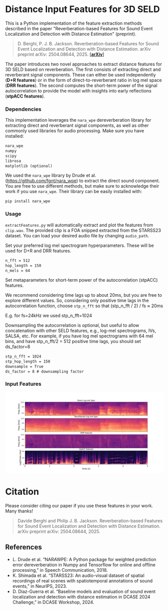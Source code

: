 # Distance Input Features for 3D SELD

This is a Python implementation of the feature extraction methods described in the paper "Reverberation-based Features for Sound Event Localization and Detection with Distance Estimation" (preprint).
> D. Berghi, P. J. B. Jackson. Reverberation-based Features for Sound Event Localization and Detection with Distance Estimation. arXiv preprint arXiv: 2504.08644, 2025. [[**arXiv**]](https://arxiv.org/abs/2504.08644)

The paper introduces two novel approaches to extract distance features for 3D SELD based on reverberation. The first consists of extracting direct and reverberant signal components. These can either be used independently (**D+R features**) or in the form of direct-to-reverberant ratio in log mel space (**DRR features**). The second computes the short-term power of the signal autocorrelation to provide the model with insights into early reflections (**stpACC features**).

### Dependencies

This implementation leverages the `nara_wpe` dereverberation library for extracting direct and reverberant signal components, as well as other commonly used libraries for audio processing. Make sure you have installed:
```
nara_wpe
numpy
scipy
librosa
matplotlib (optional)
```
We used the `nara_wpe` library by Drude et al. (https://github.com/fgnt/nara_wpe) to extract the direct sound component. You are free to use different methods, but make sure to acknowledge their work if you use `nara_wpe`.
Their library can be easily installed with:
```
pip install nara_wpe
```
### Usage

`extractFeatures.py` will automatically extract and plot the features from `clip.wav`. The provided clip is a FOA snipped extracted from the STARSS23 dataset. You can load your desired audio file by changing `audio_path`.

Set your preferred log mel spectrogram hyperparameters. These will be used for D+R and DRR features.
```
n_fft = 512
hop_length = 150
n_mels = 64
```

Set metaparameters for short-term power of the autocorrelation (stpACC) features.

We recommend considering time lags up to about 20ms, but you are free to explore different values. 
So, considering only positive time lags in the autocorrelation function, choose `stp_n_fft` so that (stp_n_fft / 2) / fs ≈ 20ms

E.g. for fs=24kHz we used stp_n_fft=1024 

Downsampling the autocorrelation is optional, but useful to allow concatenation with other SELD features, e.g., log-mel spectrograms, IVs, SALSA, etc.
For example, if you have log mel spectrograms with 64 mel bins, and have stp_n_fft/2 = 512 positive time lags, you should set ds_factor=8
```
stp_n_fft = 1024
stp_hop_length = 150
downsample = True
ds_factor = 8 # downsampling factor
```

### Input Features

<img src="images/Features.png">

# Citation

Please consider citing our paper if you use these features in your work. Many thanks!

> Davide Berghi and Philip J. B. Jackson. Reverberation-based Features for Sound Event Localization and Detection with Distance Estimation. arXiv preprint arXiv: 2504.08644, 2025.

## References

* L. Drude et al. “NARAWPE: A Python package for weighted prediction error dereverberation in Numpy and Tensorflow for online and offline processing,” in Speech Communication, 2018.
* K. Shimada et al. “STARSS23: An audio-visual dataset of spatial recordings of real scenes with spatiotemporal annotations of sound events,” in NeurIPS, 2023.
* D. Diaz-Guerra et al. “Baseline models and evaluation of sound event localization and detection with distance estimation in DCASE 2024 Challenge,” in DCASE Workshop, 2024.
  
